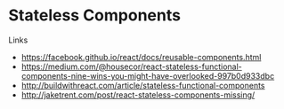 # Stateless Components

Links

* https://facebook.github.io/react/docs/reusable-components.html
* https://medium.com/@housecor/react-stateless-functional-components-nine-wins-you-might-have-overlooked-997b0d933dbc
* http://buildwithreact.com/article/stateless-functional-components
* http://jaketrent.com/post/react-stateless-components-missing/
